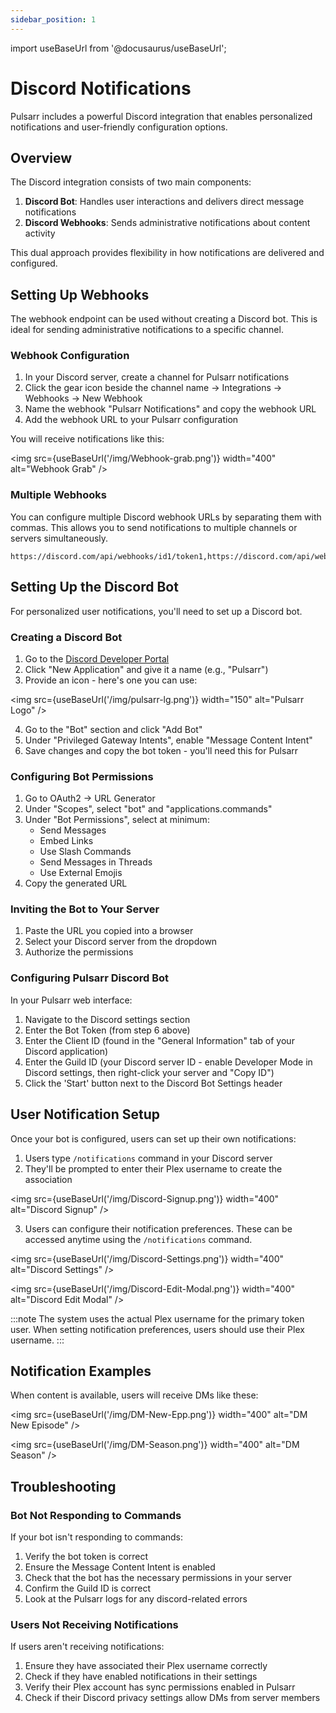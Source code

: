 ```yaml
---
sidebar_position: 1
---
```


import useBaseUrl from '@docusaurus/useBaseUrl';

# Discord Notifications

Pulsarr includes a powerful Discord integration that enables personalized notifications and user-friendly configuration options.

## Overview

The Discord integration consists of two main components:

1. **Discord Bot**: Handles user interactions and delivers direct message notifications
2. **Discord Webhooks**: Sends administrative notifications about content activity

This dual approach provides flexibility in how notifications are delivered and configured.

## Setting Up Webhooks

The webhook endpoint can be used without creating a Discord bot. This is ideal for sending administrative notifications to a specific channel.

### Webhook Configuration

1. In your Discord server, create a channel for Pulsarr notifications
2. Click the gear icon beside the channel name → Integrations → Webhooks → New Webhook
3. Name the webhook "Pulsarr Notifications" and copy the webhook URL
4. Add the webhook URL to your Pulsarr configuration

You will receive notifications like this:

<img src={useBaseUrl('/img/Webhook-grab.png')} width="400" alt="Webhook Grab" />

### Multiple Webhooks

You can configure multiple Discord webhook URLs by separating them with commas. This allows you to send notifications to multiple channels or servers simultaneously.

```
https://discord.com/api/webhooks/id1/token1,https://discord.com/api/webhooks/id2/token2
```

## Setting Up the Discord Bot

For personalized user notifications, you'll need to set up a Discord bot.

### Creating a Discord Bot

1. Go to the [Discord Developer Portal](https://discord.com/developers/applications)
2. Click "New Application" and give it a name (e.g., "Pulsarr")
3. Provide an icon - here's one you can use:

<img src={useBaseUrl('/img/pulsarr-lg.png')} width="150" alt="Pulsarr Logo" />

4. Go to the "Bot" section and click "Add Bot"
5. Under "Privileged Gateway Intents", enable "Message Content Intent"
6. Save changes and copy the bot token - you'll need this for Pulsarr

### Configuring Bot Permissions

1. Go to OAuth2 → URL Generator
2. Under "Scopes", select "bot" and "applications.commands"
3. Under "Bot Permissions", select at minimum:
   - Send Messages
   - Embed Links
   - Use Slash Commands
   - Send Messages in Threads
   - Use External Emojis
4. Copy the generated URL

### Inviting the Bot to Your Server

1. Paste the URL you copied into a browser
2. Select your Discord server from the dropdown
3. Authorize the permissions

### Configuring Pulsarr Discord Bot

In your Pulsarr web interface:

1. Navigate to the Discord settings section
2. Enter the Bot Token (from step 6 above)
3. Enter the Client ID (found in the "General Information" tab of your Discord application)
4. Enter the Guild ID (your Discord server ID - enable Developer Mode in Discord settings, then right-click your server and "Copy ID")
5. Click the 'Start' button next to the Discord Bot Settings header

## User Notification Setup

Once your bot is configured, users can set up their own notifications:

1. Users type `/notifications` command in your Discord server
2. They'll be prompted to enter their Plex username to create the association

<img src={useBaseUrl('/img/Discord-Signup.png')} width="400" alt="Discord Signup" />

3. Users can configure their notification preferences. These can be accessed anytime using the `/notifications` command.

<img src={useBaseUrl('/img/Discord-Settings.png')} width="400" alt="Discord Settings" />

<img src={useBaseUrl('/img/Discord-Edit-Modal.png')} width="400" alt="Discord Edit Modal" />

:::note
The system uses the actual Plex username for the primary token user. When setting notification preferences, users should use their Plex username.
:::

## Notification Examples

When content is available, users will receive DMs like these:

<img src={useBaseUrl('/img/DM-New-Epp.png')} width="400" alt="DM New Episode" />

<img src={useBaseUrl('/img/DM-Season.png')} width="400" alt="DM Season" />

## Troubleshooting

### Bot Not Responding to Commands

If your bot isn't responding to commands:

1. Verify the bot token is correct
2. Ensure the Message Content Intent is enabled
3. Check that the bot has the necessary permissions in your server
4. Confirm the Guild ID is correct
5. Look at the Pulsarr logs for any discord-related errors

### Users Not Receiving Notifications

If users aren't receiving notifications:

1. Ensure they have associated their Plex username correctly
2. Check if they have enabled notifications in their settings
3. Verify their Plex account has sync permissions enabled in Pulsarr
4. Check if their Discord privacy settings allow DMs from server members